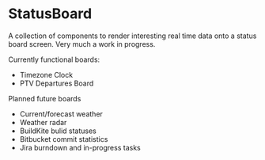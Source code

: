# StatusBoard
A collection of components to render interesting real time data onto a status
board screen. Very much a work in progress.

Currently functional boards:
  * Timezone Clock
  * PTV Departures Board

Planned future boards
  * Current/forecast weather
  * Weather radar
  * BuildKite bulid statuses
  * Bitbucket commit statistics
  * Jira burndown and in-progress tasks